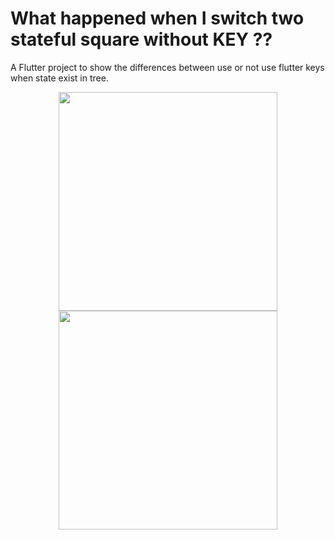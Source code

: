 # What happened when I switch two stateful square without KEY ??
A Flutter project to show the differences between use or not use flutter keys when state exist in tree.
<p align="center">
<img src="https://i.imgur.com/jxUQoz7.webp" alt="" width="350" /><img src="https://i.imgur.com/1EG4ApR.webp" alt="" width="350" />
</p>
